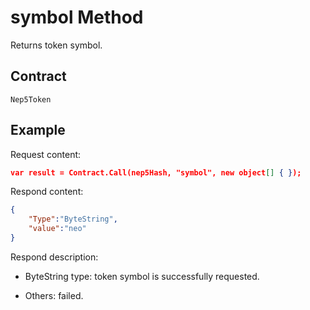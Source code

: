 # symbol Method

Returns token symbol.

## Contract

	Nep5Token

## Example

Request content:

```json
var result = Contract.Call(nep5Hash, "symbol", new object[] { });
```

Respond content:

```json
{
	"Type":"ByteString",
	"value":"neo"
}
```

Respond description:

- ByteString type: token symbol is successfully requested.

- Others: failed.
